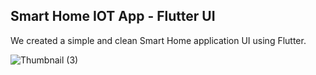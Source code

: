 ## Smart Home IOT App - Flutter UI
We created a simple and clean Smart Home application UI using Flutter.



![Thumbnail (3)](https://user-images.githubusercontent.com/69669632/108623472-4c90a980-7465-11eb-8e9b-ea31768ea5fd.png)




